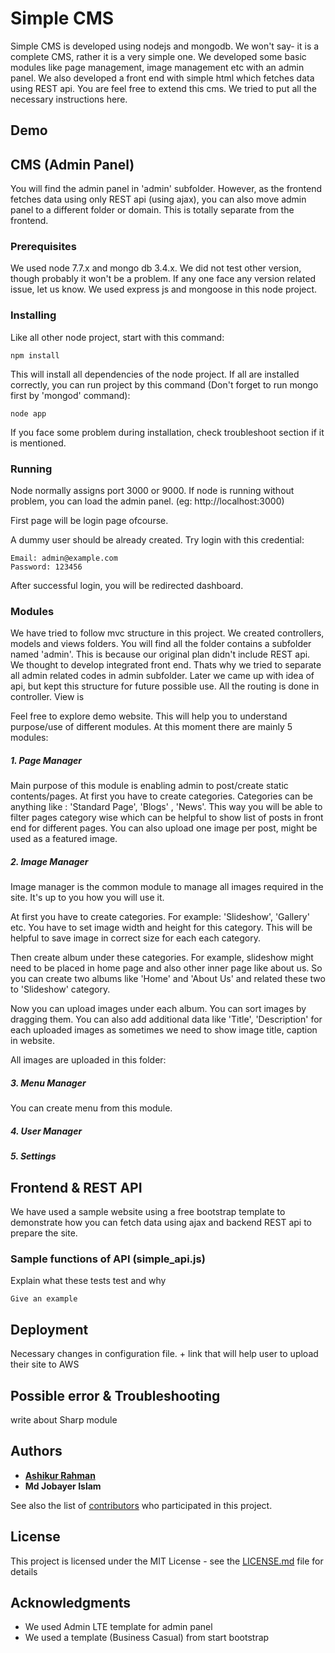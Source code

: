 # Simple CMS

Simple CMS is developed using nodejs and mongodb. We won't say- it is a complete CMS, rather it is a very simple one. We developed some basic modules like page management, image management etc with an admin panel. We also developed a front end with simple html which fetches data using REST api. You are feel free to extend this cms. We tried to put all the necessary instructions here. 

## Demo



## CMS (Admin Panel)

You will find the admin panel in 'admin' subfolder. However, as the frontend fetches data using only REST api (using ajax), you can also move admin panel to a different folder or domain. This is totally separate from the frontend.

### Prerequisites

We used node 7.7.x and mongo db 3.4.x. We did not test other version, though probably it won't be a problem. If any one face any version related issue, let us know. We used  express js and mongoose in this node project.  

### Installing

Like all other node project, start with this command:

```
npm install
```

This will install all dependencies of the node project. If all are installed correctly, you can run project by this command (Don't forget to run mongo first by 'mongod' command):

```
node app
```

If you face some problem during installation, check troubleshoot section if it is mentioned.

### Running

Node normally assigns port 3000 or 9000. If node is running without problem, you can load the admin panel. (eg: http://localhost:3000)

First page will be login page ofcourse. 

A dummy user should be already created. Try login with this credential:

```
Email: admin@example.com
Password: 123456
```

After successful login, you will be redirected dashboard.

### Modules

We have tried to follow mvc structure in this project. We created controllers, models and views folders. You will find all the folder contains a subfolder named 'admin'. This is because our original plan didn't include REST api. We thought to develop integrated front end. Thats why we tried to separate all admin related codes in admin subfolder. Later we came up with idea of api, but kept this structure for future possible use. All the routing is done in controller. View is 

Feel free to explore demo website. This will help you to understand purpose/use of different modules. At this moment there are mainly 5 modules:

##### 1. Page Manager

Main purpose of this module is enabling admin to post/create static contents/pages. At first you have to create categories. Categories can be anything like : 'Standard Page', 'Blogs' , 'News'. This way you will be able to filter pages category wise which can be helpful to show list of posts in front end for different pages. You can also upload one image per post, might be used as a featured image.

##### 2. Image Manager

Image manager is the common module to manage all images required in the site. It's up to you how you will use it. 

At first you have to create categories. For example: 'Slideshow', 'Gallery' etc. You have to set image width and height for this category. This will be helpful to save image in correct size for each each category.

Then create album under these categories. For example, slideshow might need to be placed in home page and also other inner page like about us. So you can create two albums like 'Home' and 'About Us' and related these two to 'Slideshow' category.

Now you can upload images under each album. You can sort images by dragging them. You can also add additional data like 'Title', 'Description' for each uploaded images as sometimes we need to show image title, caption in website.

All images are uploaded in this folder: 

##### 3. Menu Manager

You can create menu from this module. 

##### 4. User Manager 

##### 5. Settings

## Frontend & REST API

We have used a sample website using a free bootstrap template to demonstrate how you can fetch data using ajax and backend REST api to prepare the site.

### Sample functions of API (simple_api.js)

Explain what these tests test and why

```
Give an example

```

## Deployment

Necessary changes in configuration file. + link that will help user to upload their site to AWS

## Possible error & Troubleshooting

write about Sharp module

## Authors

- **[Ashikur Rahman](http://www.ashikrahman.info)**
- **Md Jobayer Islam**

See also the list of [contributors](https://github.com/your/project/contributors) who participated in this project.

## License

This project is licensed under the MIT License - see the [LICENSE.md](https://gist.github.com/PurpleBooth/LICENSE.md) file for details

## Acknowledgments

- We used Admin LTE template for admin panel
- We used a template (Business Casual) from start bootstrap 
